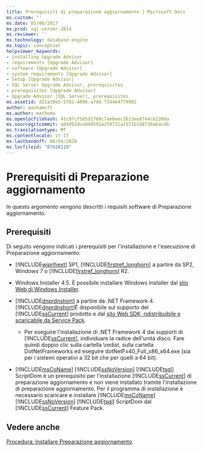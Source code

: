 ```yaml
---
title: Prerequisiti di preparazione aggiornamento | Microsoft Docs
ms.custom: ''
ms.date: 03/06/2017
ms.prod: sql-server-2014
ms.reviewer: ''
ms.technology: database-engine
ms.topic: conceptual
helpviewer_keywords:
- installing Upgrade Advisor
- requirements [Upgrade Advisor]
- software [Upgrade Advisor]
- system requirements [Upgrade Advisor]
- Setup [Upgrade Advisor]
- SQL Server Upgrade Advisor, prerequisites
- prerequisites [Upgrade Advisor]
- Upgrade Advisor [SQL Server], prerequisites
ms.assetid: d21a39e5-5f81-4096-a7dd-f244e4779992
author: mashamsft
ms.author: mathoma
ms.openlocfilehash: 41c97cf585d1768c7aebeec2613ee8744cb220da
ms.sourcegitcommit: ad4d92dce894592a259721a1571b1d8736abacdb
ms.translationtype: MT
ms.contentlocale: it-IT
ms.lasthandoff: 08/04/2020
ms.locfileid: "87628119"
---
```

# <a name="upgrade-advisor-prerequisites"></a>Prerequisiti di Preparazione aggiornamento
  In questo argomento vengono descritti i requisiti software di Preparazione aggiornamento.  
  
## <a name="prerequisites"></a>Prerequisiti  
 Di seguito vengono indicati i prerequisiti per l'installazione e l'esecuzione di Preparazione aggiornamento:  
  
-   [!INCLUDE[wiprlhext](../../includes/wiprlhext-md.md)] SP1, [!INCLUDE[firstref_longhorn](../../includes/firstref-longhorn-md.md)] a partire da SP2, Windows 7 o [!INCLUDE[firstref_longhorn](../../includes/firstref-longhorn-md.md)] R2.  
  
-   Windows Installer 4.5. È possibile installare Windows Installer dal [sito Web di Windows Installer](https://www.microsoft.com/download/details.aspx?id=8483).  
  
-   [!INCLUDE[dnprdnshort](../../includes/dnprdnshort-md.md)] a partire da .NET Framework 4. [!INCLUDE[dnprdnshort](../../includes/dnprdnshort-md.md)]È disponibile sul supporto del [!INCLUDE[ssCurrent](../../includes/sscurrent-md.md)] prodotto e dal [sito Web SDK, ridistribuibile e scaricabile da Service Pack](https://go.microsoft.com/fwlink/?LinkId=48882).  
  
    -   Per eseguire l'installazione di .NET Framework 4 dai supporti di [!INCLUDE[ssCurrent](../../includes/sscurrent-md.md)], individuare la radice dell'unità disco. Fare quindi doppio clic sulla cartella \redist, sulla cartella DotNetFrameworks ed eseguire dotNetFx40_Full_x86_x64.exe (sia per i sistemi operativi a 32 bit che per quelli a 64 bit).  
  
-   [!INCLUDE[msCoName](../../includes/msconame-md.md)] [!INCLUDE[ssNoVersion](../../includes/ssnoversion-md.md)] [!INCLUDE[tsql](../../includes/tsql-md.md)] ScriptDom è un prerequisito per l'installazione [!INCLUDE[ssCurrent](../../includes/sscurrent-md.md)] di preparazione aggiornamento e non viene installato tramite l'installazione di preparazione aggiornamento. Per il programma di installazione è necessario scaricare e installare [!INCLUDE[msCoName](../../includes/msconame-md.md)] [!INCLUDE[ssNoVersion](../../includes/ssnoversion-md.md)] [!INCLUDE[tsql](../../includes/tsql-md.md)] ScriptDom dal [!INCLUDE[ssCurrent](../../includes/sscurrent-md.md)] Feature Pack.  
  
## <a name="see-also"></a>Vedere anche  
 [Procedura: Installare Preparazione aggiornamento](../../../2014/sql-server/install/how-to-install-upgrade-advisor.md)  
  
  
